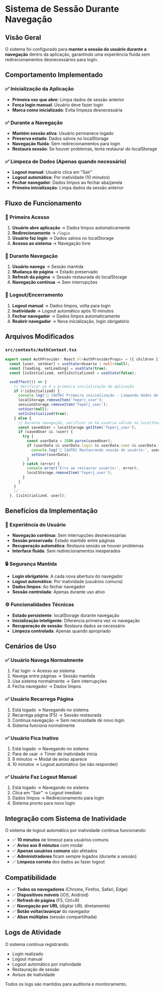# Sistema de Sessão Durante Navegação

## Visão Geral

O sistema foi configurado para **manter a sessão do usuário durante a navegação** dentro da aplicação, garantindo uma experiência fluida sem redirecionamentos desnecessários para login.

## Comportamento Implementado

### ✅ Inicialização da Aplicação
- **Primeira vez que abre**: Limpa dados de sessão anterior
- **Força login manual**: Usuário deve fazer login
- **Marca como inicializado**: Evita limpeza desnecessária

### ✅ Durante a Navegação
- **Mantém sessão ativa**: Usuário permanece logado
- **Preserva estado**: Dados salvos no localStorage
- **Navegação fluida**: Sem redirecionamentos para login
- **Restaura sessão**: Se houver problemas, tenta restaurar do localStorage

### ✅ Limpeza de Dados (Apenas quando necessário)
- **Logout manual**: Usuário clica em "Sair"
- **Logout automático**: Por inatividade (10 minutos)
- **Fechar navegador**: Dados limpos ao fechar aba/janela
- **Primeira inicialização**: Limpa dados da sessão anterior

## Fluxo de Funcionamento

### 🔄 Primeira Acesso
1. **Usuário abre aplicação** → Dados limpos automaticamente
2. **Redirecionamento** → `/login`
3. **Usuário faz login** → Dados salvos no localStorage
4. **Acesso ao sistema** → Navegação livre

### 🔄 Durante Navegação
1. **Usuário navega** → Sessão mantida
2. **Mudança de página** → Estado preservado
3. **Refresh da página** → Sessão restaurada do localStorage
4. **Navegação contínua** → Sem interrupções

### 🔄 Logout/Encerramento
1. **Logout manual** → Dados limpos, volta para login
2. **Inatividade** → Logout automático após 10 minutos
3. **Fechar navegador** → Dados limpos automaticamente
4. **Reabrir navegador** → Nova inicialização, login obrigatório

## Arquivos Modificados

### `src/contexts/AuthContext.tsx`
```typescript
export const AuthProvider: React.FC<AuthProviderProps> = ({ children }) => {
  const [user, setUser] = useState<Usuario | null>(null);
  const [loading, setLoading] = useState(true);
  const [isInitialized, setIsInitialized] = useState(false);

  useEffect(() => {
    // Verificar se é a primeira inicialização da aplicação
    if (!isInitialized) {
      console.log('🔄 [AUTH] Primeira inicialização - Limpando dados de sessão anterior');
      localStorage.removeItem('feperj_user');
      sessionStorage.removeItem('feperj_user');
      setUser(null);
      setIsInitialized(true);
    } else {
      // Durante navegação, verificar se há usuário válido no localStorage
      const savedUser = localStorage.getItem('feperj_user');
      if (savedUser && !user) {
        try {
          const userData = JSON.parse(savedUser);
          if (userData && userData.login && userData.nome && userData.tipo) {
            console.log('🔄 [AUTH] Restaurando sessão do usuário:', userData.nome);
            setUser(userData);
          }
        } catch (error) {
          console.error('Erro ao restaurar usuário:', error);
          localStorage.removeItem('feperj_user');
        }
      }
    }
    // ...
  }, [isInitialized, user]);
```

## Benefícios da Implementação

### 🚀 Experiência do Usuário
- **Navegação contínua**: Sem interrupções desnecessárias
- **Sessão preservada**: Estado mantido entre páginas
- **Recuperação automática**: Restaura sessão se houver problemas
- **Interface fluida**: Sem redirecionamentos inesperados

### 🔒 Segurança Mantida
- **Login obrigatório**: A cada nova abertura do navegador
- **Logout automático**: Por inatividade (usuários comuns)
- **Dados limpos**: Ao fechar navegador
- **Sessão controlada**: Apenas durante uso ativo

### ⚙️ Funcionalidades Técnicas
- **Estado persistente**: localStorage durante navegação
- **Inicialização inteligente**: Diferencia primeira vez vs navegação
- **Recuperação de sessão**: Restaura dados se necessário
- **Limpeza controlada**: Apenas quando apropriado

## Cenários de Uso

### ✅ Usuário Navega Normalmente
1. Faz login → Acesso ao sistema
2. Navega entre páginas → Sessão mantida
3. Usa sistema normalmente → Sem interrupções
4. Fecha navegador → Dados limpos

### ✅ Usuário Recarrega Página
1. Está logado → Navegando no sistema
2. Recarrega página (F5) → Sessão restaurada
3. Continua navegação → Sem necessidade de novo login
4. Sistema funciona normalmente

### ✅ Usuário Fica Inativo
1. Está logado → Navegando no sistema
2. Para de usar → Timer de inatividade inicia
3. 8 minutos → Modal de aviso aparece
4. 10 minutos → Logout automático (se não responder)

### ✅ Usuário Faz Logout Manual
1. Está logado → Navegando no sistema
2. Clica em "Sair" → Logout imediato
3. Dados limpos → Redirecionamento para login
4. Sistema pronto para novo login

## Integração com Sistema de Inatividade

O sistema de logout automático por inatividade continua funcionando:
- ✅ **10 minutos** de timeout para usuários comuns
- ✅ **Aviso aos 8 minutos** com modal
- ✅ **Apenas usuários comuns** são afetados
- ✅ **Administradores** ficam sempre logados (durante a sessão)
- ✅ **Limpeza correta** dos dados ao fazer logout

## Compatibilidade

- ✅ **Todos os navegadores** (Chrome, Firefox, Safari, Edge)
- ✅ **Dispositivos móveis** (iOS, Android)
- ✅ **Refresh de página** (F5, Ctrl+R)
- ✅ **Navegação por URL** (digitar URL diretamente)
- ✅ **Botão voltar/avançar** do navegador
- ✅ **Abas múltiplas** (sessão compartilhada)

## Logs de Atividade

O sistema continua registrando:
- Login realizado
- Logout manual
- Logout automático por inatividade
- Restauração de sessão
- Avisos de inatividade

Todos os logs são mantidos para auditoria e monitoramento.
